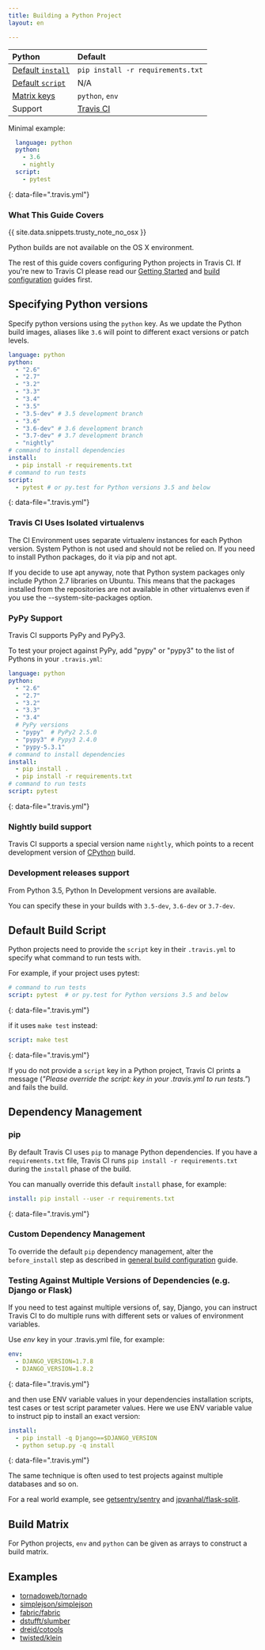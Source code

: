 ```yaml
---
title: Building a Python Project
layout: en

---
```


<div id="toc"></div>

<aside markdown="block" class="ataglance">

| Python                                      | Default                                   |
|:--------------------------------------------|:------------------------------------------|
| [Default `install`](#Dependency-Management) | `pip install -r requirements.txt`         |
| [Default `script`](#Default-Build-Script)   | N/A                                       |
| [Matrix keys](#Build-Matrix)                | `python`, `env`                           |
| Support                                     | [Travis CI](mailto:support@travis-ci.com) |

Minimal example:

```yaml
  language: python
  python:
    - 3.6
    - nightly
  script:
    - pytest
```
{: data-file=".travis.yml"}

</aside>

### What This Guide Covers

{{ site.data.snippets.trusty_note_no_osx }}

Python builds are not available on the OS X environment.


The rest of this guide covers configuring Python projects in Travis CI. If you're
new to Travis CI please read our [Getting Started](/user/getting-started/) and
[build configuration](/user/customizing-the-build/) guides first.

## Specifying Python versions

Specify python versions using the `python` key. As we update the Python build
images, aliases like `3.6` will point to different exact versions or patch
levels.

```yaml
language: python
python:
  - "2.6"
  - "2.7"
  - "3.2"
  - "3.3"
  - "3.4"
  - "3.5"
  - "3.5-dev" # 3.5 development branch
  - "3.6"
  - "3.6-dev" # 3.6 development branch
  - "3.7-dev" # 3.7 development branch
  - "nightly"
# command to install dependencies
install:
  - pip install -r requirements.txt
# command to run tests
script:
  - pytest # or py.test for Python versions 3.5 and below
```
{: data-file=".travis.yml"}


### Travis CI Uses Isolated virtualenvs

The CI Environment uses separate virtualenv instances for each Python
version. System Python is not used and should not be relied on. If you need
to install Python packages, do it via pip and not apt.

If you decide to use apt anyway, note that Python system packages only
include Python 2.7 libraries on Ubuntu. This means that the packages
installed from the repositories are not available in other virtualenvs even
if you use the --system-site-packages option.

### PyPy Support

Travis CI supports PyPy and PyPy3.

To test your project against PyPy, add "pypy" or "pypy3" to the list of Pythons
in your `.travis.yml`:

```yaml
language: python
python:
  - "2.6"
  - "2.7"
  - "3.2"
  - "3.3"
  - "3.4"
  # PyPy versions
  - "pypy"  # PyPy2 2.5.0
  - "pypy3" # Pypy3 2.4.0
  - "pypy-5.3.1"
# command to install dependencies
install:
  - pip install .
  - pip install -r requirements.txt
# command to run tests
script: pytest
```
{: data-file=".travis.yml"}

### Nightly build support

Travis CI supports a special version name `nightly`, which points to
a recent development version of [CPython](https://bitbucket.org/mirror/cpython) build.

### Development releases support

From Python 3.5, Python In Development versions are available.

You can specify these in your builds with `3.5-dev`, `3.6-dev` or `3.7-dev`.

## Default Build Script

Python projects need to provide the `script` key in their `.travis.yml` to
specify what command to run tests with.

For example, if your project uses pytest:

```yaml
# command to run tests
script: pytest  # or py.test for Python versions 3.5 and below
```
{: data-file=".travis.yml"}

if it uses `make test` instead:

```yaml
script: make test
```
{: data-file=".travis.yml"}

If you do not provide a `script` key in a Python project, Travis CI prints a
message (_"Please override the script: key in your .travis.yml to run tests."_)
and fails the build.

## Dependency Management

### pip

By default Travis CI uses `pip` to manage Python dependencies. If you have a
`requirements.txt` file, Travis CI runs `pip install -r requirements.txt`
during the `install` phase of the build.

You can manually override this default `install` phase, for example:

```yaml
install: pip install --user -r requirements.txt
```
{: data-file=".travis.yml"}

### Custom Dependency Management

To override the default `pip` dependency management, alter the `before_install`
step as described in [general build
configuration](/user/customizing-the-build/#Customizing-the-Installation-Step) guide.

### Testing Against Multiple Versions of Dependencies (e.g. Django or Flask)

If you need to test against multiple versions of, say, Django, you can instruct
Travis CI to do multiple runs with different sets or values of environment variables.

Use *env* key in your .travis.yml file, for example:

```yaml
env:
  - DJANGO_VERSION=1.7.8
  - DJANGO_VERSION=1.8.2
```
{: data-file=".travis.yml"}

and then use ENV variable values in your dependencies installation scripts, test
cases or test script parameter values. Here we use ENV variable value to instruct
pip to install an exact version:

```yaml
install:
  - pip install -q Django==$DJANGO_VERSION
  - python setup.py -q install
```
{: data-file=".travis.yml"}

The same technique is often used to test projects against multiple databases and so on.

For a real world example, see [getsentry/sentry](https://github.com/getsentry/sentry/blob/master/.travis.yml) and [jpvanhal/flask-split](https://github.com/jpvanhal/flask-split/blob/master/.travis.yml).

## Build Matrix

For Python projects, `env` and `python` can be given as arrays
to construct a build matrix.

## Examples

- [tornadoweb/tornado](https://github.com/tornadoweb/tornado/blob/master/.travis.yml)
- [simplejson/simplejson](https://github.com/simplejson/simplejson/blob/master/.travis.yml)
- [fabric/fabric](http://github.com/fabric/fabric/blob/master/.travis.yml)
- [dstufft/slumber](https://github.com/dstufft/slumber/blob/master/.travis.yml)
- [dreid/cotools](https://github.com/dreid/cotools/blob/master/.travis.yml)
- [twisted/klein](https://github.com/twisted/klein/blob/master/.travis.yml)
